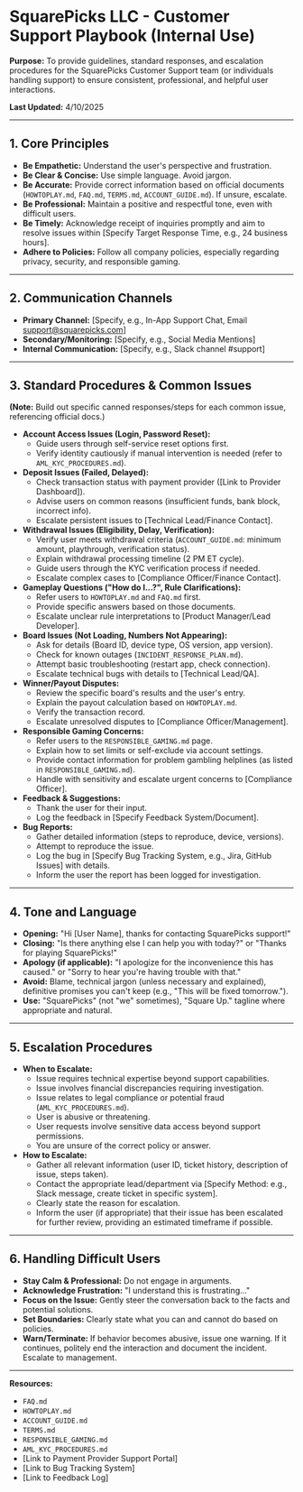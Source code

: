 # SquarePicks LLC - Customer Support Playbook (Internal Use)

**Purpose:** To provide guidelines, standard responses, and escalation procedures for the SquarePicks Customer Support team (or individuals handling support) to ensure consistent, professional, and helpful user interactions.

**Last Updated:** 4/10/2025

---

## 1. Core Principles

*   **Be Empathetic:** Understand the user's perspective and frustration.
*   **Be Clear & Concise:** Use simple language. Avoid jargon.
*   **Be Accurate:** Provide correct information based on official documents (`HOWTOPLAY.md`, `FAQ.md`, `TERMS.md`, `ACCOUNT_GUIDE.md`). If unsure, escalate.
*   **Be Professional:** Maintain a positive and respectful tone, even with difficult users.
*   **Be Timely:** Acknowledge receipt of inquiries promptly and aim to resolve issues within [Specify Target Response Time, e.g., 24 business hours].
*   **Adhere to Policies:** Follow all company policies, especially regarding privacy, security, and responsible gaming.

---

## 2. Communication Channels

*   **Primary Channel:** [Specify, e.g., In-App Support Chat, Email support@squarepicks.com]
*   **Secondary/Monitoring:** [Specify, e.g., Social Media Mentions]
*   **Internal Communication:** [Specify, e.g., Slack channel #support]

---

## 3. Standard Procedures & Common Issues

**(Note:** Build out specific canned responses/steps for each common issue, referencing official docs.)

*   **Account Access Issues (Login, Password Reset):**
    *   Guide users through self-service reset options first.
    *   Verify identity cautiously if manual intervention is needed (refer to `AML_KYC_PROCEDURES.md`).
*   **Deposit Issues (Failed, Delayed):**
    *   Check transaction status with payment provider ([Link to Provider Dashboard]).
    *   Advise users on common reasons (insufficient funds, bank block, incorrect info).
    *   Escalate persistent issues to [Technical Lead/Finance Contact].
*   **Withdrawal Issues (Eligibility, Delay, Verification):**
    *   Verify user meets withdrawal criteria (`ACCOUNT_GUIDE.md`: minimum amount, playthrough, verification status).
    *   Explain withdrawal processing timeline (2 PM ET cycle).
    *   Guide users through the KYC verification process if needed.
    *   Escalate complex cases to [Compliance Officer/Finance Contact].
*   **Gameplay Questions ("How do I...?", Rule Clarifications):**
    *   Refer users to `HOWTOPLAY.md` and `FAQ.md` first.
    *   Provide specific answers based on those documents.
    *   Escalate unclear rule interpretations to [Product Manager/Lead Developer].
*   **Board Issues (Not Loading, Numbers Not Appearing):**
    *   Ask for details (Board ID, device type, OS version, app version).
    *   Check for known outages (`INCIDENT_RESPONSE_PLAN.md`).
    *   Attempt basic troubleshooting (restart app, check connection).
    *   Escalate technical bugs with details to [Technical Lead/QA].
*   **Winner/Payout Disputes:**
    *   Review the specific board's results and the user's entry.
    *   Explain the payout calculation based on `HOWTOPLAY.md`.
    *   Verify the transaction record.
    *   Escalate unresolved disputes to [Compliance Officer/Management].
*   **Responsible Gaming Concerns:**
    *   Refer users to the `RESPONSIBLE_GAMING.md` page.
    *   Explain how to set limits or self-exclude via account settings.
    *   Provide contact information for problem gambling helplines (as listed in `RESPONSIBLE_GAMING.md`).
    *   Handle with sensitivity and escalate urgent concerns to [Compliance Officer].
*   **Feedback & Suggestions:**
    *   Thank the user for their input.
    *   Log the feedback in [Specify Feedback System/Document].
*   **Bug Reports:**
    *   Gather detailed information (steps to reproduce, device, versions).
    *   Attempt to reproduce the issue.
    *   Log the bug in [Specify Bug Tracking System, e.g., Jira, GitHub Issues] with details.
    *   Inform the user the report has been logged for investigation.

---

## 4. Tone and Language

*   **Opening:** "Hi [User Name], thanks for contacting SquarePicks support!"
*   **Closing:** "Is there anything else I can help you with today?" or "Thanks for playing SquarePicks!"
*   **Apology (if applicable):** "I apologize for the inconvenience this has caused." or "Sorry to hear you're having trouble with that."
*   **Avoid:** Blame, technical jargon (unless necessary and explained), definitive promises you can't keep (e.g., "This will be fixed tomorrow.").
*   **Use:** "SquarePicks" (not "we" sometimes), "Square Up." tagline where appropriate and natural.

---

## 5. Escalation Procedures

*   **When to Escalate:**
    *   Issue requires technical expertise beyond support capabilities.
    *   Issue involves financial discrepancies requiring investigation.
    *   Issue relates to legal compliance or potential fraud (`AML_KYC_PROCEDURES.md`).
    *   User is abusive or threatening.
    *   User requests involve sensitive data access beyond support permissions.
    *   You are unsure of the correct policy or answer.
*   **How to Escalate:**
    *   Gather all relevant information (user ID, ticket history, description of issue, steps taken).
    *   Contact the appropriate lead/department via [Specify Method: e.g., Slack message, create ticket in specific system].
    *   Clearly state the reason for escalation.
    *   Inform the user (if appropriate) that their issue has been escalated for further review, providing an estimated timeframe if possible.

---

## 6. Handling Difficult Users

*   **Stay Calm & Professional:** Do not engage in arguments.
*   **Acknowledge Frustration:** "I understand this is frustrating..."
*   **Focus on the Issue:** Gently steer the conversation back to the facts and potential solutions.
*   **Set Boundaries:** Clearly state what you can and cannot do based on policies.
*   **Warn/Terminate:** If behavior becomes abusive, issue one warning. If it continues, politely end the interaction and document the incident. Escalate to management.

---

**Resources:**
*   `FAQ.md`
*   `HOWTOPLAY.md`
*   `ACCOUNT_GUIDE.md`
*   `TERMS.md`
*   `RESPONSIBLE_GAMING.md`
*   `AML_KYC_PROCEDURES.md`
*   [Link to Payment Provider Support Portal]
*   [Link to Bug Tracking System]
*   [Link to Feedback Log] 